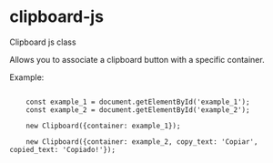 # clipboard-js
Clipboard js class

<p>Allows you to associate a clipboard button with a specific container.</p>

<p>Example:</p>

<pre>
<code>
    const example_1 = document.getElementById('example_1');
    const example_2 = document.getElementById('example_2');
    
    new Clipboard({container: example_1});
    
    new Clipboard({container: example_2, copy_text: 'Copiar', copied_text: 'Copiado!'});
</code>
</pre>
